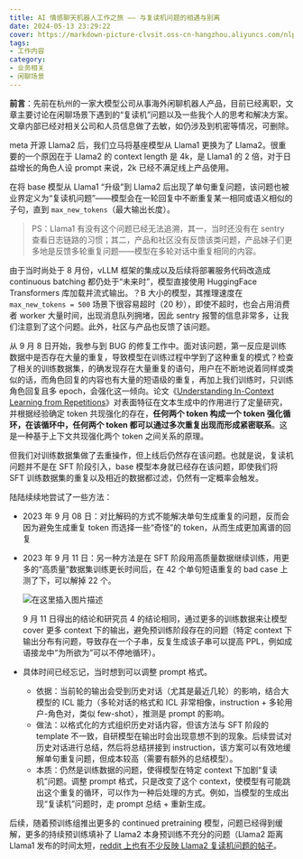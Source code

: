 ```yaml
---
title: AI 情感聊天机器人工作之旅 —— 与复读机问题的相遇与别离
date: 2024-05-13 23:29:22
cover: https://markdown-picture-clvsit.oss-cn-hangzhou.aliyuncs.com/nlp/task/%E5%A4%8D%E8%AF%BB%E6%9C%BA%E9%97%AE%E9%A2%98/%E5%A4%8D%E8%AF%BB%E6%9C%BA%E9%97%AE%E9%A2%98%E7%9A%84%E5%8E%9F%E5%9B%A0%E4%B8%8E%E8%A7%A3%E5%86%B3.png
tags:
- 工作内容
category:
- 业务相关
- 闲聊场景
---
```


**前言**：先前在杭州的一家大模型公司从事海外闲聊机器人产品，目前已经离职，文章主要讨论在闲聊场景下遇到的“复读机”问题以及一些我个人的思考和解决方案。文章内部已经对相关公司和人员信息做了去敏，如仍涉及到机密等情况，可删除。

meta 开源 Llama2 后，我们立马将基座模型从 Llama1 更换为了 Llama2。很重要的一个原因在于 Llama2 的 context length 是 4k，是 Llama1 的 2 倍，对于日益增长的角色人设 prompt 来说，2k 已经不满足线上产品使用。

在将 base 模型从 Llama1 “升级”到 Llama2 后出现了单句重复问题，该问题也被业界定义为“复读机问题”——模型会在一轮回复中不断重复某一相同或语义相似的子句，直到 `max_new_tokens`（最大输出长度）。

> PS：Llama1 有没有这个问题已经无法追溯，其一，当时还没有在 sentry 查看日志链路的习惯；其二，产品和社区没有反馈该类问题，产品妹子们更多地是反馈多轮重复问题——模型在多轮对话中重复相同的内容。

由于当时尚处于 8 月份，vLLM 框架的集成以及后续将部署服务代码改造成 continuous batching 都仍处于“未来时”，模型直接使用 HuggingFace Transformers 库加载并流式输出。？B 大小的模型，其推理速度在 `max_new_tokens = 500` 场景下很容易超时（20 秒），即使不超时，也会占用消费者 worker 大量时间，出现消息队列拥堵，因此 sentry 报警的信息非常多，让我们注意到了这个问题。此外，社区与产品也反馈了该问题。

从 9 月 8 日开始，我参与到 BUG 的修复工作中。面对该问题，第一反应是训练数据中是否存在大量的重复，导致模型在训练过程中学到了这种重复的模式？检查了相关的训练数据集，的确发现存在大量重复的语句，用户在不断地说着同样或类似的话，而角色回复的内容也有大量的短语级的重复，再加上我们训练时，只训练角色回复且多 epoch，会强化这一倾向。论文《[Understanding In-Context Learning from Repetitions](https://arxiv.org/abs/2310.00297)》对表面特征在文本生成中的作用进行了定量研究，并根据经验确定 token 共现强化的存在，**任何两个 token 构成一个 token 强化循环，在该循环中，任何两个 token 都可以通过多次重复出现而形成紧密联系**。这是一种基于上下文共现强化两个 token 之间关系的原理。

但我们对训练数据集做了去重操作，但上线后仍然存在该问题。也就是说，复读机问题并不是在 SFT 阶段引入，base 模型本身就已经存在该问题，即使我们将 SFT 训练数据集的重复以及相近的数据都过滤，仍然有一定概率会触发。

陆陆续续地尝试了一些方法：
- 2023 年 9 月 08 日：对比解码的方式不能解决单句生成重复的问题，反而会因为避免生成重复 token 而选择一些“奇怪”的 token，从而生成更加离谱的回复
- 2023 年 9 月 11 日：另一种方法是在 SFT 阶段用高质量数据继续训练，用更多的“高质量”数据集训练更长时间后，在 42 个单句短语重复的 bad case 上测了下，可以解掉 22 个。

	![在这里插入图片描述](https://markdown-picture-clvsit.oss-cn-hangzhou.aliyuncs.com/nlp/task/%E5%A4%8D%E8%AF%BB%E6%9C%BA%E9%97%AE%E9%A2%98/%E5%A4%8D%E8%AF%BB%E6%9C%BA%E9%97%AE%E9%A2%98%E7%9A%84%E5%8E%9F%E5%9B%A0%E4%B8%8E%E8%A7%A3%E5%86%B3.png)

	9 月 11 日得出的结论和研究员 4 的结论相同，通过更多的训练数据来让模型 cover 更多 context 下的输出，避免预训练阶段存在的问题（特定 context 下输出分布有问题，导致存在一个子串，反复生成该子串可以提高 PPL，例如成语接龙中“为所欲为”可以不停地循环）。

- 具体时间已经忘记，当时想到可以调整 prompt 格式。
	- 依据：当前轮的输出会受到历史对话（尤其是最近几轮）的影响，结合大模型的 ICL 能力（多轮对话的格式和 ICL 非常相像，instruction + 多轮用户-角色对，类似 few-shot），推测是 prompt 的影响。
	- 做法：以格式化的方式组织历史对话内容，但该方法与 SFT 阶段的 template 不一致，自研模型在输出时会出现意想不到的现象。后续尝试对历史对话进行总结，然后将总结拼接到 instruction，该方案可以有效地缓解单句重复问题，但成本较高（需要有额外的总结模型）。
	- 本质：仍然是训练数据的问题，使得模型在特定 context 下加剧“复读机”问题。调整 prompt 格式，只是改变了这个 context，使模型有可能跳出这个重复的循环，可以作为一种后处理的方式。例如，当模型的生成出现“复读机”问题时，走 prompt 总结 + 重新生成。

后续，随着预训练组推出更多的 continued pretraining 模型，问题已经得到缓解，更多的持续预训练填补了 Llama2 本身预训练不充分的问题（Llama2 距离 Llama1 发布的时间太短，[reddit 上也有不少反映 Llama2 复读机问题的帖子](https://www.reddit.com/r/LocalLLaMA/comments/155vy0k/llama_2_too_repetitive/?rdt=54276)。
